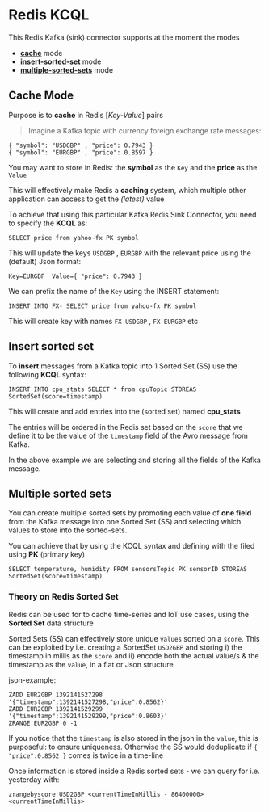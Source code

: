 # Redis KCQL

This Redis Kafka (sink) connector supports at the moment the modes

* **[cache](#cache-mode)** mode
* **[insert-sorted-set](#insert-sorted-set)** mode
* **[multiple-sorted-sets](#multiple-sorted-sets)** mode

## Cache Mode

Purpose is to **cache** in Redis [*Key-Value*] pairs
> Imagine a Kafka topic with currency foreign exchange rate messages:

    { "symbol": "USDGBP" , "price": 0.7943 }
    { "symbol": "EURGBP" , "price": 0.8597 }

You may want to store in Redis: the **symbol** as the `Key` and the **price** as the `Value`

This will effectively make Redis a **caching** system, which multiple other application can access to get the *(latest)* value

To achieve that using this particular Kafka Redis Sink Connector, you need to specify the **KCQL** as:

    SELECT price from yahoo-fx PK symbol

This will update the keys `USDGBP` , `EURGBP` with the relevant price using the (default) Json format:

    Key=EURGBP  Value={ "price": 0.7943 }

We can prefix the name of the `Key` using the INSERT statement:

    INSERT INTO FX- SELECT price from yahoo-fx PK symbol

This will create key with names `FX-USDGBP` , `FX-EURGBP` etc

## Insert sorted set

To **insert** messages from a Kafka topic into 1 Sorted Set (SS) use the following **KCQL** syntax:

    INSERT INTO cpu_stats SELECT * from cpuTopic STOREAS SortedSet(score=timestamp)

This will create and add entries into the (sorted set) named **cpu_stats**

The entries will be ordered in the Redis set based on the `score` that we define it to be the value of the `timestamp` field of the Avro message from Kafka.

In the above example we are selecting and storing all the fields of the Kafka message.

## Multiple sorted sets

You can create multiple sorted sets by promoting each value of **one field** from the Kafka message into one Sorted Set (SS) and selecting which values to store into the sorted-sets.

You can achieve that by using the KCQL syntax and defining with the filed using **PK** (primary key)

    SELECT temperature, humidity FROM sensorsTopic PK sensorID STOREAS SortedSet(score=timestamp)

### Theory on Redis Sorted Set

Redis can be used for to cache time-series and IoT use cases, using the **Sorted Set** data structure

Sorted Sets (SS) can effectively store unique `values` sorted on a `score`. This can be exploited
by i.e. creating a SortedSet `USD2GBP` and storing
i) the timestamp in millis as the `score` and
ii) encode both the actual value/s & the timestamp as the `value`, in a flat or Json structure

json-example:
```rediscli
ZADD EUR2GBP 1392141527298 '{"timestamp":1392141527298,"price":0.8562}'
ZADD EUR2GBP 1392141529299 '{"timestamp":1392141529299,"price":0.8603}'
ZRANGE EUR2GBP 0 -1
```

If you notice that the `timestamp` is also stored in the json in the `value`, this is purposeful: to ensure uniqueness. Otherwise the SS
would deduplicate if `{ "price":0.8562 }` comes is twice in a time-line

Once information is stored inside a Redis sorted sets - we can query for i.e. yesterday with:

```
zrangebyscore USD2GBP <currentTimeInMillis - 86400000> <currentTimeInMillis>
```

